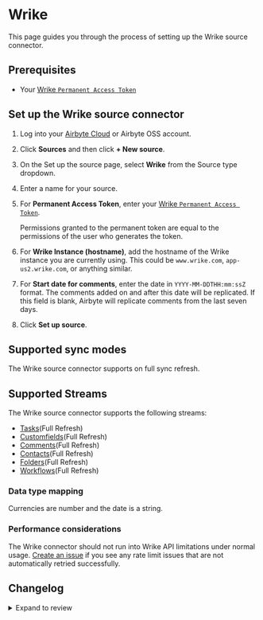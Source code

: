 # Wrike

This page guides you through the process of setting up the Wrike source connector.

## Prerequisites

- Your [Wrike `Permanent Access Token`](https://help.wrike.com/hc/en-us/community/posts/211849065-Get-Started-with-Wrike-s-API)

## Set up the Wrike source connector

1. Log into your [Airbyte Cloud](https://cloud.airbyte.com/workspaces) or Airbyte OSS account.
2. Click **Sources** and then click **+ New source**.
3. On the Set up the source page, select **Wrike** from the Source type dropdown.
4. Enter a name for your source.
5. For **Permanent Access Token**, enter your [Wrike `Permanent Access Token`](https://help.wrike.com/hc/en-us/community/posts/211849065-Get-Started-with-Wrike-s-API).

   Permissions granted to the permanent token are equal to the permissions of the user who generates the token.

6. For **Wrike Instance (hostname)**, add the hostname of the Wrike instance you are currently using. This could be `www.wrike.com`, `app-us2.wrike.com`, or anything similar.
7. For **Start date for comments**, enter the date in `YYYY-MM-DDTHH:mm:ssZ` format. The comments added on and after this date will be replicated. If this field is blank, Airbyte will replicate comments from the last seven days.
8. Click **Set up source**.

## Supported sync modes

The Wrike source connector supports on full sync refresh.

## Supported Streams

The Wrike source connector supports the following streams:

- [Tasks](https://developers.wrike.com/api/v4/tasks/)\(Full Refresh\)
- [Customfields](https://developers.wrike.com/api/v4/custom-fields/)\(Full Refresh\)
- [Comments](https://developers.wrike.com/api/v4/comments/)\(Full Refresh\)
- [Contacts](https://developers.wrike.com/api/v4/contacts/)\(Full Refresh\)
- [Folders](https://developers.wrike.com/api/v4/folders-projects/)\(Full Refresh\)
- [Workflows](https://developers.wrike.com/api/v4/workflows/)\(Full Refresh\)

### Data type mapping

Currencies are number and the date is a string.

### Performance considerations

The Wrike connector should not run into Wrike API limitations under normal usage. [Create an issue](https://github.com/airbytehq/airbyte/issues) if you see any rate limit issues that are not automatically retried successfully.

## Changelog

<details>
  <summary>Expand to review</summary>

| Version | Date       | Pull Request                                             | Subject                                                                |
| :------ | :--------- | :------------------------------------------------------- |:-----------------------------------------------------------------------|
| 0.2.6 | 2024-07-06 | [40954](https://github.com/airbytehq/airbyte/pull/40954) | Update dependencies |
| 0.2.5 | 2024-06-25 | [40330](https://github.com/airbytehq/airbyte/pull/40330) | Update dependencies |
| 0.2.4 | 2024-06-22 | [40033](https://github.com/airbytehq/airbyte/pull/40033) | Update dependencies |
| 0.2.3 | 2024-06-06 | [39224](https://github.com/airbytehq/airbyte/pull/39224) | [autopull] Upgrade base image to v1.2.2 |
| 0.2.2 | 2024-05-28 | [38663](https://github.com/airbytehq/airbyte/pull/38663) | Make connector compatible with Builder |
| 0.2.1 | 2024-04-30 | [31058](https://github.com/airbytehq/airbyte/pull/31058) | Changed last_records to last_record. Fix schema for stream `workflows` |
| 0.2.0 | 2023-10-10 | [31058](https://github.com/airbytehq/airbyte/pull/31058) | Migrate to low code. |
| 0.1.0 | 2022-08-16 | [15638](https://github.com/airbytehq/airbyte/pull/15638) | Initial version/release of the connector. |

</details>
